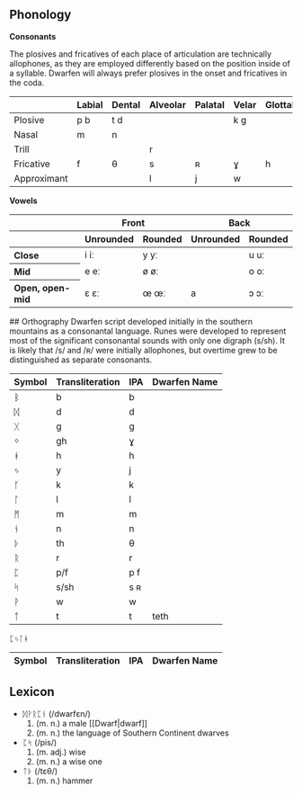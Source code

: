 ## Phonology

**Consonants**

The plosives and fricatives of each place of articulation are technically allophones, as they are employed differently based on the position inside of a syllable. Dwarfen will always prefer plosives in the onset and fricatives in the coda. 

| | Labial | Dental | Alveolar | Palatal | Velar | Glottal |
| --- | --- | --- | --- | --- | --- | --- |
| Plosive | p b | t d | | | k g | |
| Nasal | m | n | | | | |
| Trill | | | r | | | |
| Fricative | f | θ | s | ʀ | ɣ | h |
| Approximant | | | l | j | w | |

**Vowels**

<table>
	<thead>
	<tr>
		<th></th>
		<th colspan="2">Front</th>
		<th colspan="2" style="text-align: center">Back</th>
	</tr>
	<tr>
		<th></th>
		<th>Unrounded</th>
		<th>Rounded</th>
		<th>Unrounded</th>
		<th>Rounded</th>
	</tr>
	</thead>
	<tbody>
	<tr>
		<th style="text-align: left">Close</th>
		<td>i iː</td>
		<td>y yː</td>
		<td></td>
		<td>u uː</td>
	</tr>
	<tr>
		<th style="text-align: left">Mid</th>
		<td>e eː</td>
		<td>ø øː</td>
		<td></td>
		<td>o oː</td>
	</tr>
	<tr>
		<th style="text-align: left">Open, open-mid</th>
		<td>ɛ ɛː</td>
		<td>œ œː</td>
		<td>a</td>
		<td>ɔ ɔː</td>
	</tr>
	</tbody>
</table>
## Orthography
Dwarfen script developed initially in the southern mountains as a consonantal language. Runes were developed to represent most of the significant consonantal sounds with only one digraph (s/sh). It is likely that /s/ and /ʀ/ were initially allophones, but overtime grew to be distinguished as separate consonants.

| Symbol | Transliteration | IPA | Dwarfen Name |
| --- | --- | --- | --- |
| ᛒ | b | b | |
| ᛞ | d | d | |
| ᚷ | g | g | |
| ᛜ | gh | ɣ | |
| ᚼ | h | h | |
| ᛃ | y | j | |
| ᚴ | k | k | |
| ᛚ | l | l | |
| ᛗ | m | m | |
| ᚾ | n | n | |
| ᚦ | th | θ | |
| ᚱ | r | r | |
| ᛈ | p/f | p f | |
| ᛋ | s/sh | s ʀ | |
| ᚹ | w | w | |
| ᛏ | t | t | teth | 

ᛈᛃᛚᚼ

| Symbol | Transliteration | IPA | Dwarfen Name |
| --- | --- | --- | --- |
## Lexicon

- ᛞᚹᚱᛈᚾ (/dwarfɛn/)
	1. (m. n.) a male [[Dwarf|dwarf]]
	2. (m. n.) the language of Southern Continent dwarves
- ᛈᛋ (/pis/)
	1. (m. adj.) wise
	2. (m. n.) a wise one
- ᛏᚦ (/tɛθ/)
	1. (m. n.) hammer